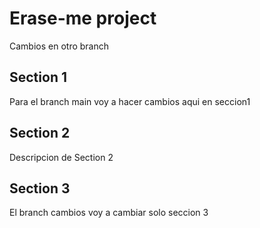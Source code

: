 # Erase-me project
Cambios en otro branch

## Section 1
Para el branch main voy a hacer cambios aqui en seccion1
## Section 2
Descripcion de Section 2

## Section 3
El branch cambios voy a cambiar solo seccion 3